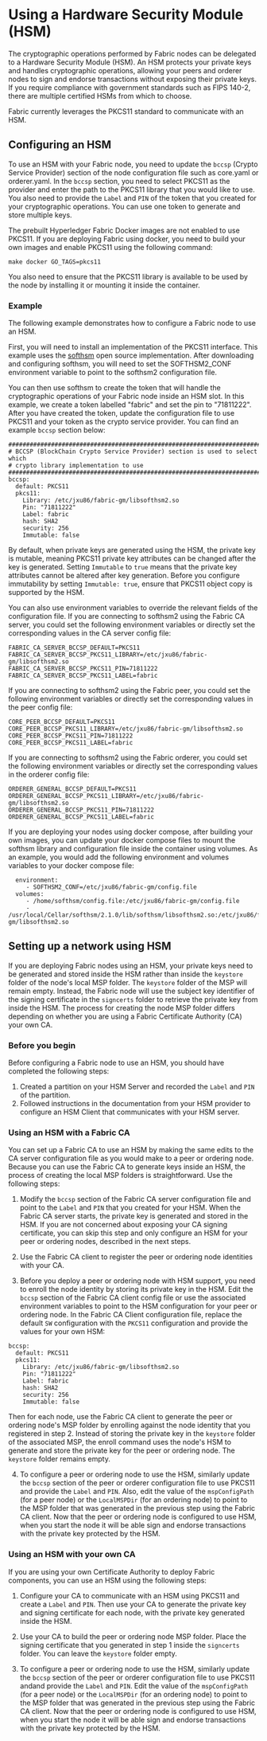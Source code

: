 # Using a Hardware Security Module (HSM)

The cryptographic operations performed by Fabric nodes can be delegated to
a Hardware Security Module (HSM).  An HSM protects your private keys and
handles cryptographic operations, allowing your peers and orderer nodes to
sign and endorse transactions without exposing their private keys.  If you
require compliance with government standards such as FIPS 140-2, there are
multiple certified HSMs from which to choose.

Fabric currently leverages the PKCS11 standard to communicate with an HSM.


## Configuring an HSM

To use an HSM with your Fabric node, you need to update the `bccsp` (Crypto Service
Provider) section of the node configuration file such as core.yaml or
orderer.yaml. In the `bccsp` section, you need to select PKCS11 as the provider and
enter the path to the PKCS11 library that you would like to use. You also need
to provide the `Label` and `PIN` of the token that you created for your cryptographic
operations. You can use one token to generate and store multiple keys.

The prebuilt Hyperledger Fabric Docker images are not enabled to use PKCS11. If
you are deploying Fabric using docker, you need to build your own images and
enable PKCS11 using the following command:
```
make docker GO_TAGS=pkcs11
```
You also need to ensure that the PKCS11 library is available to be used by the
node by installing it or mounting it inside the container.

### Example

The following example demonstrates how to configure a Fabric node to use an HSM.

First, you will need to install an implementation of the PKCS11 interface. This
example uses the [softhsm](https://github.com/opendnssec/SoftHSMv2) open source
implementation. After downloading and configuring softhsm, you will need to set
the SOFTHSM2_CONF environment variable to point to the softhsm2 configuration
file.

You can then use softhsm to create the token that will handle the cryptographic
operations of your Fabric node inside an HSM slot. In this example, we create a
token labelled "fabric" and set the pin to "71811222". After you have created
the token, update the configuration file to use PKCS11 and your token as the
crypto service provider. You can find an example `bccsp` section below:

```
#############################################################################
# BCCSP (BlockChain Crypto Service Provider) section is used to select which
# crypto library implementation to use
#############################################################################
bccsp:
  default: PKCS11
  pkcs11:
    Library: /etc/jxu86/fabric-gm/libsofthsm2.so
    Pin: "71811222"
    Label: fabric
    hash: SHA2
    security: 256
    Immutable: false
```

By default, when private keys are generated using the HSM, the private key is mutable, meaning PKCS11 private key  attributes can be changed after the key is generated. Setting `Immutable` to `true` means that the private key attributes cannot be altered after key generation. Before you configure immutability by setting `Immutable: true`, ensure that PKCS11 object copy is supported by the HSM.

You can also use environment variables to override the relevant fields of the configuration file. If you are connecting to softhsm2 using the Fabric CA server, you could set the following environment variables or directly set the corresponding values in the CA server config file:

```
FABRIC_CA_SERVER_BCCSP_DEFAULT=PKCS11
FABRIC_CA_SERVER_BCCSP_PKCS11_LIBRARY=/etc/jxu86/fabric-gm/libsofthsm2.so
FABRIC_CA_SERVER_BCCSP_PKCS11_PIN=71811222
FABRIC_CA_SERVER_BCCSP_PKCS11_LABEL=fabric
```

If you are connecting to softhsm2 using the Fabric peer, you could set the following environment variables or directly set the corresponding values in the peer config file:

```
CORE_PEER_BCCSP_DEFAULT=PKCS11
CORE_PEER_BCCSP_PKCS11_LIBRARY=/etc/jxu86/fabric-gm/libsofthsm2.so
CORE_PEER_BCCSP_PKCS11_PIN=71811222
CORE_PEER_BCCSP_PKCS11_LABEL=fabric
```

If you are connecting to softhsm2 using the Fabric orderer, you could set the following environment variables or directly set the corresponding values in the orderer config file:

```
ORDERER_GENERAL_BCCSP_DEFAULT=PKCS11
ORDERER_GENERAL_BCCSP_PKCS11_LIBRARY=/etc/jxu86/fabric-gm/libsofthsm2.so
ORDERER_GENERAL_BCCSP_PKCS11_PIN=71811222
ORDERER_GENERAL_BCCSP_PKCS11_LABEL=fabric
```

If you are deploying your nodes using docker compose, after building your own
images, you can update your docker compose files to mount the softhsm library
and configuration file inside the container using volumes. As an example, you
would add the following environment and volumes variables to your docker compose
file:
```
  environment:
     - SOFTHSM2_CONF=/etc/jxu86/fabric-gm/config.file
  volumes:
     - /home/softhsm/config.file:/etc/jxu86/fabric-gm/config.file
     - /usr/local/Cellar/softhsm/2.1.0/lib/softhsm/libsofthsm2.so:/etc/jxu86/fabric-gm/libsofthsm2.so
```

## Setting up a network using HSM

If you are deploying Fabric nodes using an HSM, your private keys need to be
generated and stored inside the HSM rather than inside the `keystore` folder of the node's
local MSP folder. The `keystore` folder of the MSP will remain empty. Instead,
the Fabric node will use the subject key identifier of the signing certificate
in the `signcerts` folder to retrieve the private key from inside the HSM.
The process for creating the node MSP folder differs depending on whether you
are using a Fabric Certificate Authority (CA) your own CA.

### Before you begin

Before configuring a Fabric node to use an HSM, you should have completed the following steps:

1. Created a partition on your HSM Server and recorded the `Label` and `PIN` of the partition.
2. Followed instructions in the documentation from your HSM provider to configure an HSM Client that communicates with your HSM server.

### Using an HSM with a Fabric CA

You can set up a Fabric CA to use an HSM by making the same edits to the CA server configuration file as you would make to a peer or ordering node. Because you can use the Fabric CA to generate keys inside an HSM, the process of creating the local MSP folders is straightforward. Use the following steps:

1. Modify the `bccsp` section of the Fabric CA server configuration file and point to the `Label` and `PIN` that you created for your HSM. When the Fabric CA server starts, the private key is generated and stored in the HSM. If you are not concerned about exposing your CA signing certificate, you can skip this step and only configure an HSM for your peer or ordering nodes, described in the next steps.

2. Use the Fabric CA client to register the peer or ordering node identities with your CA.

3. Before you deploy a peer or ordering node with HSM support, you need to enroll the node identity by storing its private key in the HSM. Edit the `bccsp` section of the Fabric CA client config file or use the associated environment variables to point to the HSM configuration for your peer or ordering node. In the Fabric CA Client configuration file, replace the default `SW` configuration with the `PKCS11` configuration and provide the values for your own HSM:

  ```
  bccsp:
    default: PKCS11
    pkcs11:
      Library: /etc/jxu86/fabric-gm/libsofthsm2.so
      Pin: "71811222"
      Label: fabric
      hash: SHA2
      security: 256
      Immutable: false
  ```

  Then for each node, use the Fabric CA client to generate the peer or ordering node's MSP folder by enrolling against the node identity that you registered in step 2. Instead of storing the private key in the `keystore` folder of the associated MSP, the enroll command uses the node's HSM to generate and store the private key for the peer or ordering node. The `keystore` folder remains empty.

4. To configure a peer or ordering node to use the HSM, similarly update the `bccsp` section of the peer or orderer configuration file to use PKCS11 and provide the `Label` and `PIN`. Also, edit the value of the `mspConfigPath` (for a peer node) or the `LocalMSPDir` (for an ordering node) to point to the MSP folder that was generated in the previous step using the Fabric CA client. Now that the peer or ordering node is configured to use HSM, when you start the node it will be able sign and endorse transactions with the private key protected by the HSM.

### Using an HSM with your own CA

If you are using your own Certificate Authority to deploy Fabric components, you
can use an HSM using the following steps:

1. Configure your CA to communicate with an HSM using PKCS11 and create a `Label` and `PIN`.
Then use your CA to generate the private key and signing certificate for each
node, with the private key generated inside the HSM.

2. Use your CA to build the peer or ordering node MSP folder. Place the signing certificate that you generated in step 1 inside the `signcerts` folder. You can leave the `keystore` folder empty.

3. To configure a peer or ordering node to use the HSM, similarly update the `bccsp` section of the peer or orderer configuration file to use PKCS11 andand provide the `Label` and `PIN`. Edit the value of the `mspConfigPath` (for a peer node) or the `LocalMSPDir` (for an ordering node) to point to the MSP folder that was generated in the previous step using the Fabric CA client. Now that the peer or ordering node is configured to use HSM, when you start the node it will be able sign and endorse transactions with the private key protected by the HSM.

<!--- Licensed under Creative Commons Attribution 4.0 International License
https://creativecommons.org/licenses/by/4.0/ -->
